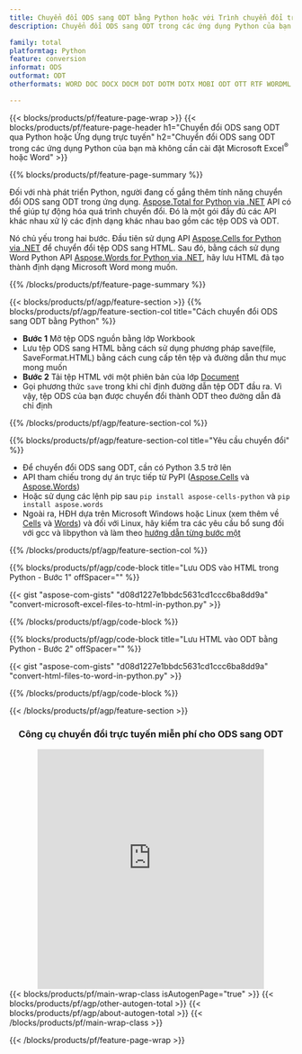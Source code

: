 ```yaml
---
title: Chuyển đổi ODS sang ODT bằng Python hoặc với Trình chuyển đổi trực tuyến miễn phí
description: Chuyển đổi ODS sang ODT trong các ứng dụng Python của bạn mà không cần sử dụng Microsoft Office hoặc trực tuyến. Kiểm tra trình chuyển đổi trực tuyến CSV sang POT miễn phí một cách nhanh chóng trước khi tích hợp mã. 

family: total
platformtag: Python
feature: conversion
informat: ODS
outformat: ODT
otherformats: WORD DOC DOCX DOCM DOT DOTM DOTX MOBI ODT OTT RTF WORDML

---
```

{{< blocks/products/pf/feature-page-wrap >}}
{{< blocks/products/pf/feature-page-header h1="Chuyển đổi ODS sang ODT qua Python hoặc Ứng dụng trực tuyến" h2="Chuyển đổi ODS sang ODT trong các ứng dụng Python của bạn mà không cần cài đặt Microsoft Excel<sup>&reg;</sup> hoặc Word" >}}

{{% blocks/products/pf/feature-page-summary %}}

Đối với nhà phát triển Python, người đang cố gắng thêm tính năng chuyển đổi ODS sang ODT trong ứng dụng. [Aspose.Total for Python via .NET](https://products.aspose.com/total/python-net/) API có thể giúp tự động hóa quá trình chuyển đổi. Đó là một gói đầy đủ các API khác nhau xử lý các định dạng khác nhau bao gồm các tệp ODS và ODT.

Nó chủ yếu trong hai bước. Đầu tiên sử dụng API [Aspose.Cells for Python via .NET](https://products.aspose.com/cells/python-net/) để chuyển đổi tệp ODS sang HTML. Sau đó, bằng cách sử dụng Word Python API [Aspose.Words for Python via .NET](https://products.aspose.com/words/python-net/), hãy lưu HTML đã tạo thành định dạng Microsoft Word mong muốn. 

{{% /blocks/products/pf/feature-page-summary %}}

{{< blocks/products/pf/agp/feature-section >}}
{{% blocks/products/pf/agp/feature-section-col title="Cách chuyển đổi ODS sang ODT bằng Python" %}}
- **Bước 1** Mở tệp ODS nguồn bằng lớp Workbook
- Lưu tệp ODS sang HTML bằng cách sử dụng phương pháp save(file, SaveFormat.HTML) bằng cách cung cấp tên tệp và đường dẫn thư mục mong muốn
-  **Bước 2** Tải tệp HTML với một phiên bản của lớp [Document](https://reference.aspose.com/words/python-net/aspose.words/document/)
-  Gọi phương thức `save` trong khi chỉ định đường dẫn tệp ODT đầu ra. Vì vậy, tệp ODS của bạn được chuyển đổi thành ODT theo đường dẫn đã chỉ định

{{% /blocks/products/pf/agp/feature-section-col %}}

{{% blocks/products/pf/agp/feature-section-col title="Yêu cầu chuyển đổi" %}}

- Để chuyển đổi ODS sang ODT, cần có Python 3.5 trở lên
- API tham chiếu trong dự án trực tiếp từ PyPI ([Aspose.Cells](https://pypi.org/project/aspose-cells-python/) và [Aspose.Words](https://pypi.org/project/aspose-words/))
-  Hoặc sử dụng các lệnh pip sau ```pip install aspose-cells-python``` và ```pip install aspose.words```
-  Ngoài ra, HĐH dựa trên Microsoft Windows hoặc Linux (xem thêm về [Cells](https://docs.aspose.com/cells/python-net/getting-started/#installation) và [Words](https://docs.aspose.com/words/python-net/system-requirements/)) và đối với Linux, hãy kiểm tra các yêu cầu bổ sung đối với gcc và libpython và làm theo [hướng dẫn từng bước một](https://docs.aspose.com/words/python-net/installation/)
 

{{% /blocks/products/pf/agp/feature-section-col %}}

{{% blocks/products/pf/agp/code-block title="Lưu ODS vào HTML trong Python - Bước 1" offSpacer="" %}}

{{< gist "aspose-com-gists" "d08d1227e1bbdc5631cd1ccc6ba8dd9a" "convert-microsoft-excel-files-to-html-in-python.py" >}}

{{% /blocks/products/pf/agp/code-block %}}

{{% blocks/products/pf/agp/code-block title="Lưu HTML vào ODT bằng Python - Bước 2" offSpacer="" %}}

{{< gist "aspose-com-gists" "d08d1227e1bbdc5631cd1ccc6ba8dd9a" "convert-html-files-to-word-in-python.py" >}}

{{% /blocks/products/pf/agp/code-block %}}

{{< /blocks/products/pf/agp/feature-section >}}

<div class="container-fluid agp-content bg-white aboutfile box-1 vh100 section nopbtm">
<div class=container>
<div class=row>
<div class="demobox tc col-md-12 padding-0" align="center">

<h3>Công cụ chuyển đổi trực tuyến miễn phí cho ODS sang ODT</h3>

<iframe style="border: none; height: 426px;" scrolling="no" src="https://total-conversion-app-65z5r2lp.qa.k8s.dynabic.com/?to=odt&from=ods" id="child-iframe" width="80%"></iframe>

</div></div>
</div></div>
{{< blocks/products/pf/main-wrap-class isAutogenPage="true" >}}
{{< blocks/products/pf/agp/other-autogen-total >}}
{{< blocks/products/pf/agp/about-autogen-total >}} 
{{< /blocks/products/pf/main-wrap-class >}}

{{< /blocks/products/pf/feature-page-wrap >}}